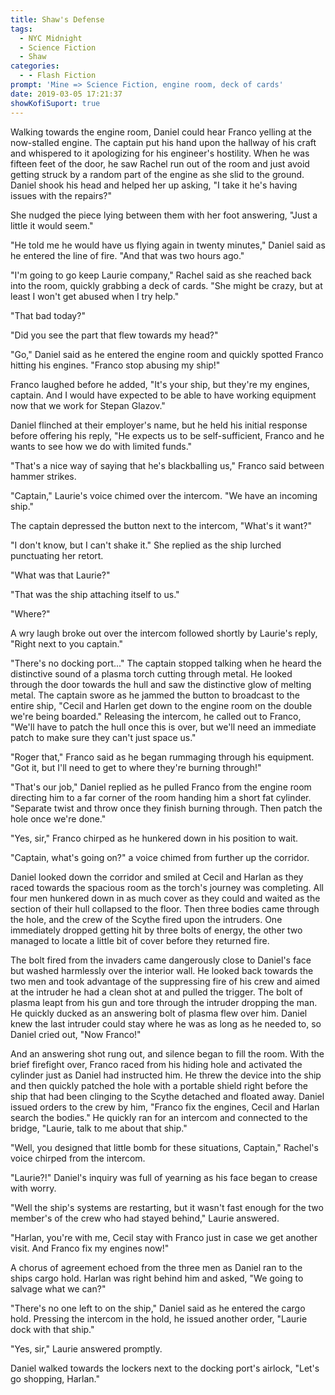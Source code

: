```yaml
---
title: Shaw's Defense
tags:
  - NYC Midnight
  - Science Fiction
  - Shaw
categories:
  - - Flash Fiction
prompt: 'Mine => Science Fiction, engine room, deck of cards'
date: 2019-03-05 17:21:37
showKofiSuport: true
---
```


Walking towards the engine room, Daniel could hear Franco yelling at the now-stalled engine.  The captain put his hand upon the hallway of his craft and whispered to it apologizing for his engineer's hostility.  When he was fifteen feet of the door, he saw Rachel run out of the room and just avoid getting struck by a random part of the engine as she slid to the ground.  Daniel shook his head and helped her up asking, "I take it he's having issues with the repairs?"
 
She nudged the piece lying between them with her foot answering, "Just a little it would seem."
 
"He told me he would have us flying again in twenty minutes," Daniel said as he entered the line of fire.<!-- more -->  "And that was two hours ago."
 
"I'm going to go keep Laurie company," Rachel said as she reached back into the room, quickly grabbing a deck of cards.  "She might be crazy, but at least I won't get abused when I try help."

"That bad today?"

"Did you see the part that flew towards my head?"

"Go," Daniel said as he entered the engine room and quickly spotted Franco hitting his engines. "Franco stop abusing my ship!"

Franco laughed before he added, "It's your ship, but they're my engines, captain.  And I would have expected to be able to have working equipment now that we work for Stepan Glazov."

Daniel flinched at their employer's name, but he held his initial response before offering his reply, "He expects us to be self-sufficient, Franco and he wants to see how we do with limited funds."

"That's a nice way of saying that he's blackballing us,"  Franco said between hammer strikes.

"Captain," Laurie's voice chimed over the intercom.  "We have an incoming ship."

The captain depressed the button next to the intercom, "What's it want?"

"I don't know, but I can't shake it."  She replied as the ship lurched punctuating her retort.

"What was that Laurie?"

"That was the ship attaching itself to us."

"Where?"

A wry laugh broke out over the intercom followed shortly by Laurie's reply, "Right next to you captain."

"There's no docking port..." The captain stopped talking when he heard the distinctive sound of a plasma torch cutting through metal.  He looked through the door towards the hull and saw the distinctive glow of melting metal.  The captain swore as he jammed the button to broadcast to the entire ship, "Cecil and Harlen get down to the engine room on the double we're being boarded."  Releasing the intercom, he called out to Franco, "We'll have to patch the hull once this is over, but we'll need an immediate patch to make sure they can't just space us."

"Roger that," Franco said as he began rummaging through his equipment.  "Got it, but I'll need to get to where they're burning through!"

"That's our job," Daniel replied as he pulled Franco from the engine room directing him to a far corner of the room handing him a short fat cylinder.  "Separate twist and throw once they finish burning through.  Then patch the hole once we're done."

"Yes, sir," Franco chirped as he hunkered down in his position to wait.

"Captain, what's going on?" a voice chimed from further up the corridor.

Daniel looked down the corridor and smiled at Cecil and Harlan as they raced towards the spacious room as the torch's journey was completing.  All four men hunkered down in as much cover as they could and waited as the section of their hull collapsed to the floor.  Then three bodies came through the hole, and the crew of the Scythe fired upon the intruders.  One immediately dropped getting hit by three bolts of energy, the other two managed to locate a little bit of cover before they returned fire.

The bolt fired from the invaders came dangerously close to Daniel's face but washed harmlessly over the interior wall.  He looked back towards the two men and took advantage of the suppressing fire of his crew and aimed at the intruder he had a clean shot at and pulled the trigger.  The bolt of plasma leapt from his gun and tore through the intruder dropping the man.  He quickly ducked as an answering bolt of plasma flew over him.  Daniel knew the last intruder could stay where he was as long as he needed to, so Daniel cried out, "Now Franco!" 

And an answering shot rung out, and silence began to fill the room.  With the brief firefight over, Franco raced from his hiding hole and activated the cylinder just as Daniel had instructed him.  He threw the device into the ship and then quickly patched the hole with a portable shield right before the ship that had been clinging to the Scythe detached and floated away.  Daniel issued orders to the crew by him, "Franco fix the engines, Cecil and Harlan search the bodies."  He quickly ran for an intercom and connected to the bridge, "Laurie, talk to me about that ship."

"Well, you designed that little bomb for these situations, Captain," Rachel's voice chirped from the intercom.

"Laurie?!" Daniel's inquiry was full of yearning as his face began to crease with worry.

"Well the ship's systems are restarting, but it wasn't fast enough for the two member's of the crew who had stayed behind," Laurie answered.

"Harlan, you're with me, Cecil stay with Franco just in case we get another visit.  And Franco fix my engines now!"

A chorus of agreement echoed from the three men as Daniel ran to the ships cargo hold.  Harlan was right behind him and asked, "We going to salvage what we can?"

"There's no one left to on the ship," Daniel said as he entered the cargo hold.  Pressing the intercom in the hold, he issued another order, "Laurie dock with that ship."

"Yes, sir," Laurie answered promptly.

Daniel walked towards the lockers next to the docking port's airlock, "Let's go shopping, Harlan."